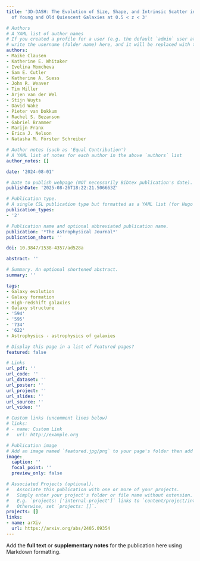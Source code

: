 ```yaml
---
title: '3D-DASH: The Evolution of Size, Shape, and Intrinsic Scatter in Populations
  of Young and Old Quiescent Galaxies at 0.5 < z < 3'

# Authors
# A YAML list of author names
# If you created a profile for a user (e.g. the default `admin` user at `content/authors/admin/`), 
# write the username (folder name) here, and it will be replaced with their full name and linked to their profile.
authors:
- Maike Clausen
- Katherine E. Whitaker
- Ivelina Momcheva
- Sam E. Cutler
- Katherine A. Suess
- John R. Weaver
- Tim Miller
- Arjen van der Wel
- Stijn Wuyts
- David Wake
- Pieter van Dokkum
- Rachel S. Bezanson
- Gabriel Brammer
- Marijn Franx
- Erica J. Nelson
- Natasha M. Förster Schreiber

# Author notes (such as 'Equal Contribution')
# A YAML list of notes for each author in the above `authors` list
author_notes: []

date: '2024-08-01'

# Date to publish webpage (NOT necessarily Bibtex publication's date).
publishDate: '2025-08-26T18:22:21.506663Z'

# Publication type.
# A single CSL publication type but formatted as a YAML list (for Hugo requirements).
publication_types:
- '2'

# Publication name and optional abbreviated publication name.
publication: '*The Astrophysical Journal*'
publication_short: ''

doi: 10.3847/1538-4357/ad528a

abstract: ''

# Summary. An optional shortened abstract.
summary: ''

tags:
- Galaxy evolution
- Galaxy formation
- High-redshift galaxies
- Galaxy structure
- '594'
- '595'
- '734'
- '622'
- Astrophysics - astrophysics of galaxies

# Display this page in a list of Featured pages?
featured: false

# Links
url_pdf: ''
url_code: ''
url_dataset: ''
url_poster: ''
url_project: ''
url_slides: ''
url_source: ''
url_video: ''

# Custom links (uncomment lines below)
# links:
# - name: Custom Link
#   url: http://example.org

# Publication image
# Add an image named `featured.jpg/png` to your page's folder then add a caption below.
image:
  caption: ''
  focal_point: ''
  preview_only: false

# Associated Projects (optional).
#   Associate this publication with one or more of your projects.
#   Simply enter your project's folder or file name without extension.
#   E.g. `projects: ['internal-project']` links to `content/project/internal-project/index.md`.
#   Otherwise, set `projects: []`.
projects: []
links:
- name: arXiv
  url: https://arxiv.org/abs/2405.09354
---
```


Add the **full text** or **supplementary notes** for the publication here using Markdown formatting.

